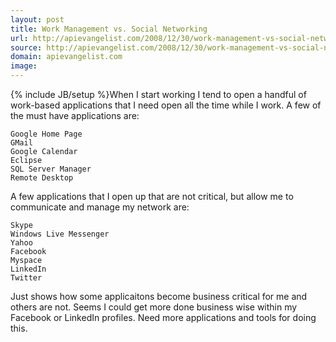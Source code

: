 ```yaml
---
layout: post
title: Work Management vs. Social Networking
url: http://apievangelist.com/2008/12/30/work-management-vs-social-networking/
source: http://apievangelist.com/2008/12/30/work-management-vs-social-networking/
domain: apievangelist.com
image: 
---
```

{% include JB/setup %}When I start working I tend to open a handful of work-based applications that I need open all the time while I work. A few of the must have applications are:

	Google Home Page
	GMail
	Google Calendar
	Eclipse
	SQL Server Manager
	Remote Desktop

A few applications that I open up that are not critical, but allow me to communicate and manage my network are:

	Skype
	Windows Live Messenger
	Yahoo
	Facebook
	Myspace
	LinkedIn
	Twitter

Just shows how some applicaitons become business critical for me and others are not. Seems I could get more done business wise within my Facebook or LinkedIn profiles.
Need more applications and tools for doing this.